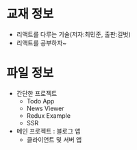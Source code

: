 # 교재 정보
- 리액트를 다루는 기술(저자:최민준, 출판:길벗)
- 리액트를 공부하자~

# 파일 정보
- 간단한 프로젝트
  - Todo App
  - News Viewer
  - Redux Example
  - SSR
- 메인 프로젝트 : 블로그 앱
  - 클라이언트 및 서버 앱
